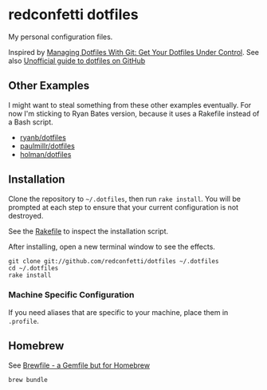 # redconfetti dotfiles

My personal configuration files.

Inspired by [Managing Dotfiles With Git: Get Your Dotfiles Under Control](https://www.foraker.com/blog/get-your-dotfiles-under-control).
See also [Unofficial guide to dotfiles on GitHub](http://dotfiles.github.io/)

## Other Examples

I might want to steal something from these other examples eventually. For now I'm sticking to Ryan Bates version, because it uses a Rakefile instead of a Bash script.

* [ryanb/dotfiles](https://github.com/ryanb/dotfiles)
* [paulmillr/dotfiles](https://github.com/paulmillr/dotfiles/blob/master/bootstrap-new-system.sh)
* [holman/dotfiles](https://github.com/holman/dotfiles)

## Installation

Clone the repository to `~/.dotfiles`, then run `rake install`. You will be prompted at each step to ensure that your current configuration is not destroyed.

See the [Rakefile](./Rakefile) to inspect the installation script.

After installing, open a new terminal window to see the effects.

``` shell
git clone git://github.com/redconfetti/dotfiles ~/.dotfiles
cd ~/.dotfiles
rake install
```

### Machine Specific Configuration

If you need aliases that are specific to your machine, place them in `.profile`.

## Homebrew

See [Brewfile - a Gemfile but for Homebrew](https://robots.thoughtbot.com/brewfile-a-gemfile-but-for-homebrew)

``` shell
brew bundle
```
